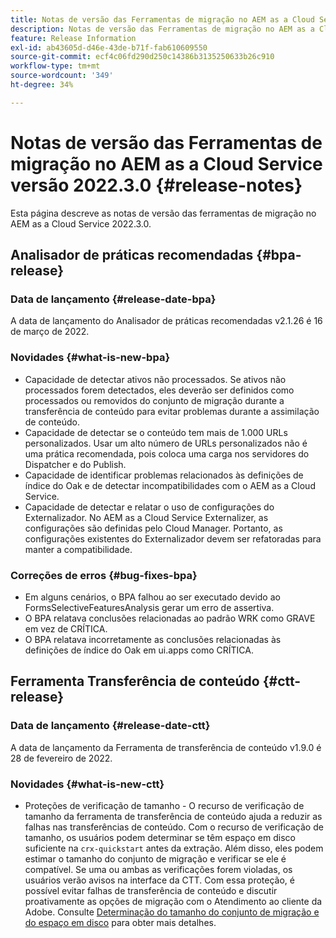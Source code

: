 ```yaml
---
title: Notas de versão das Ferramentas de migração no AEM as a Cloud Service versão 2022.3.0
description: Notas de versão das Ferramentas de migração no AEM as a Cloud Service versão 2022.3.0
feature: Release Information
exl-id: ab43605d-d46e-43de-b71f-fab610609550
source-git-commit: ecf4c06fd290d250c14386b3135250633b26c910
workflow-type: tm+mt
source-wordcount: '349'
ht-degree: 34%

---
```


# Notas de versão das Ferramentas de migração no AEM as a Cloud Service versão 2022.3.0 {#release-notes}

Esta página descreve as notas de versão das ferramentas de migração no AEM as a Cloud Service 2022.3.0.

## Analisador de práticas recomendadas {#bpa-release}

### Data de lançamento {#release-date-bpa}

A data de lançamento do Analisador de práticas recomendadas v2.1.26 é 16 de março de 2022.

### Novidades {#what-is-new-bpa}

* Capacidade de detectar ativos não processados. Se ativos não processados forem detectados, eles deverão ser definidos como processados ou removidos do conjunto de migração durante a transferência de conteúdo para evitar problemas durante a assimilação de conteúdo.
* Capacidade de detectar se o conteúdo tem mais de 1.000 URLs personalizados. Usar um alto número de URLs personalizados não é uma prática recomendada, pois coloca uma carga nos servidores do Dispatcher e do Publish.
* Capacidade de identificar problemas relacionados às definições de índice do Oak e de detectar incompatibilidades com o AEM as a Cloud Service.
* Capacidade de detectar e relatar o uso de configurações do Externalizador. No AEM as a Cloud Service Externalizer, as configurações são definidas pelo Cloud Manager. Portanto, as configurações existentes do Externalizador devem ser refatoradas para manter a compatibilidade.

### Correções de erros {#bug-fixes-bpa}

* Em alguns cenários, o BPA falhou ao ser executado devido ao FormsSelectiveFeaturesAnalysis gerar um erro de assertiva.
* O BPA relatava conclusões relacionadas ao padrão WRK como GRAVE em vez de CRÍTICA.
* O BPA relatava incorretamente as conclusões relacionadas às definições de índice do Oak em ui.apps como CRÍTICA.

## Ferramenta Transferência de conteúdo {#ctt-release}

### Data de lançamento {#release-date-ctt}

A data de lançamento da Ferramenta de transferência de conteúdo v1.9.0 é 28 de fevereiro de 2022.

### Novidades {#what-is-new-ctt}

* Proteções de verificação de tamanho - O recurso de verificação de tamanho da ferramenta de transferência de conteúdo ajuda a reduzir as falhas nas transferências de conteúdo. Com o recurso de verificação de tamanho, os usuários podem determinar se têm espaço em disco suficiente na `crx-quickstart` antes da extração. Além disso, eles podem estimar o tamanho do conjunto de migração e verificar se ele é compatível. Se uma ou ambas as verificações forem violadas, os usuários verão avisos na interface da CTT. Com essa proteção, é possível evitar falhas de transferência de conteúdo e discutir proativamente as opções de migração com o Atendimento ao cliente da Adobe. Consulte [Determinação do tamanho do conjunto de migração e do espaço em disco](https://experienceleague.adobe.com/docs/experience-manager-cloud-service/content/migration-journey/cloud-migration/content-transfer-tool/getting-started-content-transfer-tool.html#migration-set-size) para obter mais detalhes.
